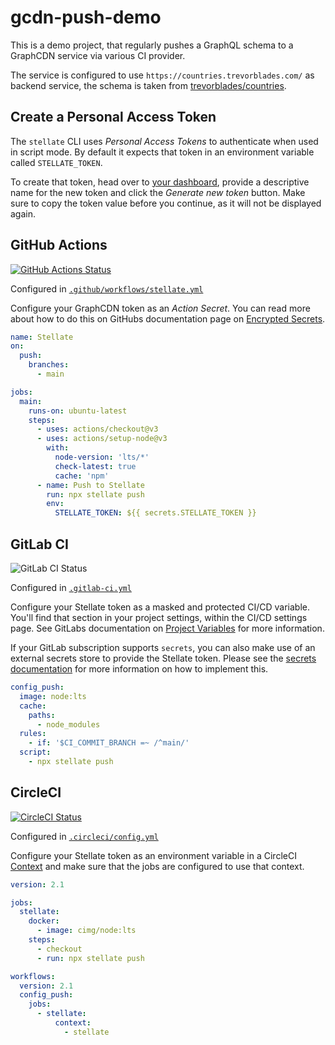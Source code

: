 # gcdn-push-demo

This is a demo project, that regularly pushes a GraphQL schema to a GraphCDN service via various CI provider.

The service is configured to use `https://countries.trevorblades.com/` as backend service, the schema is taken from [trevorblades/countries](https://github.com/trevorblades/countries).

## Create a Personal Access Token

The `stellate` CLI uses _Personal Access Tokens_ to authenticate when used in script mode. By default it expects that token in an environment variable called `STELLATE_TOKEN`.

To create that token, head over to [your dashboard](https://stellate.co/app/settings), provide a descriptive name for the new token and click the _Generate new token_ button. Make sure to copy the token value before you continue, as it will not be displayed again.

## GitHub Actions

[![GitHub Actions Status](https://github.com/StellateHQ/gcdn-push-demo/actions/workflows/stellate.yml/badge.svg)](https://github.com/StellateHQ/gcdn-push-demo/actions/workflows/stellate.yml)

Configured in [`.github/workflows/stellate.yml`](.github/workflows/stellate.yml)

Configure your GraphCDN token as an _Action Secret_. You can read more about how to do this on GitHubs documentation page on [Encrypted Secrets](https://docs.github.com/en/actions/security-guides/encrypted-secrets).

```yaml
name: Stellate
on:
  push:
    branches:
      - main

jobs:
  main:
    runs-on: ubuntu-latest
    steps:
      - uses: actions/checkout@v3
      - uses: actions/setup-node@v3
        with:
          node-version: 'lts/*'
          check-latest: true
          cache: 'npm'
      - name: Push to Stellate
        run: npx stellate push
        env:
          STELLATE_TOKEN: ${{ secrets.STELLATE_TOKEN }}
```

## GitLab CI

![GitLab CI Status](https://gitlab.com/mlocher/gcdn-push-demo/badges/main/pipeline.svg)

Configured in [`.gitlab-ci.yml`](.gitlab-ci.yml)

Configure your Stellate token as a masked and protected CI/CD variable. You'll find that section in your project settings, within the CI/CD settings page. See GitLabs documentation on [Project Variables](https://docs.gitlab.com/ee/ci/variables/#add-a-cicd-variable-to-a-project) for more information.

If your GitLab subscription supports `secrets`, you can also make use of an external secrets store to provide the Stellate token. Please see the [secrets documentation](https://docs.gitlab.com/ee/ci/yaml/#secrets) for more information on how to implement this.

```yml
config_push:
  image: node:lts
  cache:
    paths:
      - node_modules
  rules:
    - if: '$CI_COMMIT_BRANCH =~ /^main/'
  script:
    - npx stellate push
```

## CircleCI

[![CircleCI Status](https://dl.circleci.com/status-badge/img/gh/StellateHQ/gcdn-push-demo/tree/main.svg?style=svg&circle-token=2734aba6c4f384afcfd769e99229f0e1c127e94c)](https://dl.circleci.com/status-badge/redirect/gh/StellateHQ/gcdn-push-demo/tree/main)

Configured in [`.circleci/config.yml`](.circleci/config.yml)

Configure your Stellate token as an environment variable in a CircleCI [Context](https://circleci.com/docs/2.0/contexts/) and make sure that the jobs are configured to use that context.

```yaml
version: 2.1

jobs:
  stellate:
    docker:
      - image: cimg/node:lts
    steps:
      - checkout
      - run: npx stellate push

workflows:
  version: 2.1
  config_push:
    jobs:
      - stellate:
          context:
            - stellate
```
